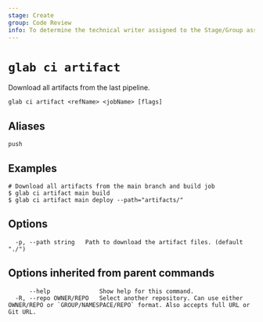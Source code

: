 ```yaml
---
stage: Create
group: Code Review
info: To determine the technical writer assigned to the Stage/Group associated with this page, see https://about.gitlab.com/handbook/product/ux/technical-writing/#assignments
---
```


<!--
This documentation is auto generated by a script.
Please do not edit this file directly. Run `make gen-docs` instead.
-->

# `glab ci artifact`

Download all artifacts from the last pipeline.

```plaintext
glab ci artifact <refName> <jobName> [flags]
```

## Aliases

```plaintext
push
```

## Examples

```plaintext
# Download all artifacts from the main branch and build job
$ glab ci artifact main build
$ glab ci artifact main deploy --path="artifacts/"

```

## Options

```plaintext
  -p, --path string   Path to download the artifact files. (default "./")
```

## Options inherited from parent commands

```plaintext
      --help              Show help for this command.
  -R, --repo OWNER/REPO   Select another repository. Can use either OWNER/REPO or `GROUP/NAMESPACE/REPO` format. Also accepts full URL or Git URL.
```
